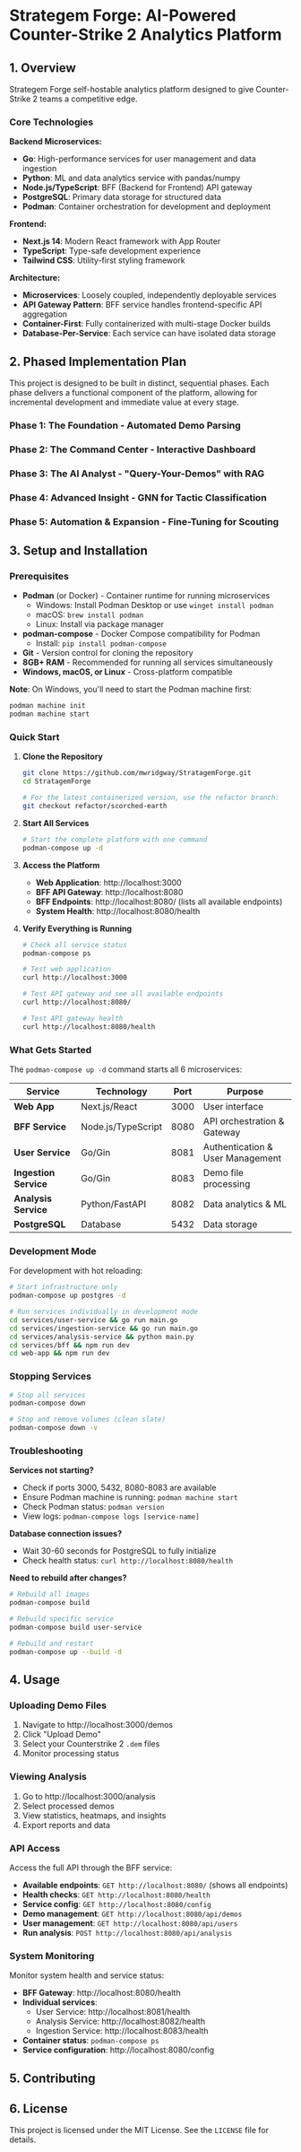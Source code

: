 # Strategem Forge: AI-Powered Counter-Strike 2 Analytics Platform

## 1\. Overview

Strategem Forge self-hostable analytics platform designed to give Counter-Strike 2 teams a competitive edge. 

### Core Technologies

**Backend Microservices:**
- **Go**: High-performance services for user management and data ingestion
- **Python**: ML and data analytics service with pandas/numpy
- **Node.js/TypeScript**: BFF (Backend for Frontend) API gateway
- **PostgreSQL**: Primary data storage for structured data
- **Podman**: Container orchestration for development and deployment

**Frontend:**
- **Next.js 14**: Modern React framework with App Router
- **TypeScript**: Type-safe development experience
- **Tailwind CSS**: Utility-first styling framework

**Architecture:**
- **Microservices**: Loosely coupled, independently deployable services
- **API Gateway Pattern**: BFF service handles frontend-specific API aggregation
- **Container-First**: Fully containerized with multi-stage Docker builds
- **Database-Per-Service**: Each service can have isolated data storage


## 2\. Phased Implementation Plan

This project is designed to be built in distinct, sequential phases. Each phase delivers a functional component of the platform, allowing for incremental development and immediate value at every stage.

### Phase 1: The Foundation - Automated Demo Parsing

### Phase 2: The Command Center - Interactive Dashboard

### Phase 3: The AI Analyst - "Query-Your-Demos" with RAG

### Phase 4: Advanced Insight - GNN for Tactic Classification

### Phase 5: Automation & Expansion - Fine-Tuning for Scouting

## 3\. Setup and Installation

### Prerequisites

- **Podman** (or Docker) - Container runtime for running microservices
  - Windows: Install Podman Desktop or use `winget install podman`
  - macOS: `brew install podman`
  - Linux: Install via package manager
- **podman-compose** - Docker Compose compatibility for Podman
  - Install: `pip install podman-compose`
- **Git** - Version control for cloning the repository
- **8GB+ RAM** - Recommended for running all services simultaneously
- **Windows, macOS, or Linux** - Cross-platform compatible

**Note**: On Windows, you'll need to start the Podman machine first:
```bash
podman machine init
podman machine start
```

### Quick Start

1. **Clone the Repository**
   ```bash
   git clone https://github.com/mwridgway/StratagemForge.git
   cd StratagemForge
   
   # For the latest containerized version, use the refactor branch:
   git checkout refactor/scorched-earth
   ```

2. **Start All Services**
   ```bash
   # Start the complete platform with one command
   podman-compose up -d
   ```

3. **Access the Platform**
   - **Web Application**: http://localhost:3000
   - **BFF API Gateway**: http://localhost:8080
   - **BFF Endpoints**: http://localhost:8080/ (lists all available endpoints)
   - **System Health**: http://localhost:8080/health

4. **Verify Everything is Running**
   ```bash
   # Check all service status
   podman-compose ps
   
   # Test web application
   curl http://localhost:3000
   
   # Test API gateway and see all available endpoints
   curl http://localhost:8080/
   
   # Test API gateway health
   curl http://localhost:8080/health
   ```

### What Gets Started

The `podman-compose up -d` command starts all 6 microservices:

| Service | Technology | Port | Purpose |
|---------|------------|------|---------|
| **Web App** | Next.js/React | 3000 | User interface |
| **BFF Service** | Node.js/TypeScript | 8080 | API orchestration & Gateway |
| **User Service** | Go/Gin | 8081 | Authentication & User Management |
| **Ingestion Service** | Go/Gin | 8083 | Demo file processing |
| **Analysis Service** | Python/FastAPI | 8082 | Data analytics & ML |
| **PostgreSQL** | Database | 5432 | Data storage |

### Development Mode

For development with hot reloading:

```bash
# Start infrastructure only
podman-compose up postgres -d

# Run services individually in development mode
cd services/user-service && go run main.go
cd services/ingestion-service && go run main.go  
cd services/analysis-service && python main.py
cd services/bff && npm run dev
cd web-app && npm run dev
```

### Stopping Services

```bash
# Stop all services
podman-compose down

# Stop and remove volumes (clean slate)
podman-compose down -v
```

### Troubleshooting

**Services not starting?**
- Check if ports 3000, 5432, 8080-8083 are available
- Ensure Podman machine is running: `podman machine start`
- Check Podman status: `podman version`
- View logs: `podman-compose logs [service-name]`

**Database connection issues?**
- Wait 30-60 seconds for PostgreSQL to fully initialize
- Check health status: `curl http://localhost:8080/health`

**Need to rebuild after changes?**
```bash
# Rebuild all images
podman-compose build

# Rebuild specific service
podman-compose build user-service

# Rebuild and restart
podman-compose up --build -d
```

## 4\. Usage

### Uploading Demo Files

1. Navigate to http://localhost:3000/demos
2. Click "Upload Demo" 
3. Select your Counterstrike 2 `.dem` files
4. Monitor processing status

### Viewing Analysis

1. Go to http://localhost:3000/analysis
2. Select processed demos
3. View statistics, heatmaps, and insights
4. Export reports and data

### API Access

Access the full API through the BFF service:
- **Available endpoints**: `GET http://localhost:8080/` (shows all endpoints)
- **Health checks**: `GET http://localhost:8080/health`
- **Service config**: `GET http://localhost:8080/config`
- **Demo management**: `GET http://localhost:8080/api/demos`
- **User management**: `GET http://localhost:8080/api/users`
- **Run analysis**: `POST http://localhost:8080/api/analysis`

### System Monitoring

Monitor system health and service status:
- **BFF Gateway**: http://localhost:8080/health
- **Individual services**: 
  - User Service: http://localhost:8081/health
  - Analysis Service: http://localhost:8082/health  
  - Ingestion Service: http://localhost:8083/health
- **Container status**: `podman-compose ps`
- **Service configuration**: http://localhost:8080/config

## 5\. Contributing

## 6\. License

This project is licensed under the MIT License. See the `LICENSE` file for details.